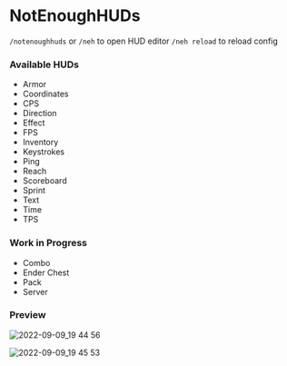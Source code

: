 # NotEnoughHUDs

`/notenoughhuds` or `/neh` to open HUD editor
`/neh reload` to reload config

### Available HUDs

-   Armor
-   Coordinates
-   CPS
-   Direction
-   Effect
-   FPS
-   Inventory
-   Keystrokes
-   Ping
-   Reach
-   Scoreboard
-   Sprint
-   Text
-   Time
-   TPS

### Work in Progress

-   Combo
-   Ender Chest
-   Pack
-   Server

### Preview

![2022-09-09_19 44 56](https://user-images.githubusercontent.com/59755409/189344014-37156a03-8026-45fa-aca0-0dd180a8eb98.png)

![2022-09-09_19 45 53](https://user-images.githubusercontent.com/59755409/189344037-3862e48e-4fdf-4c87-977c-cd6e421457c4.png)

